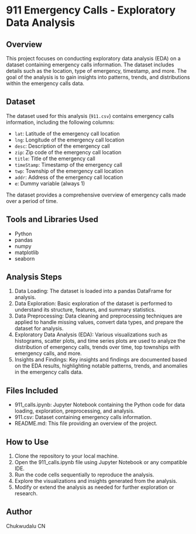 # 911 Emergency Calls - Exploratory Data Analysis

## Overview
This project focuses on conducting exploratory data analysis (EDA) on a dataset containing emergency calls information. The dataset includes details such as the location, type of emergency, timestamp, and more. The goal of the analysis is to gain insights into patterns, trends, and distributions within the emergency calls data.

## Dataset
The dataset used for this analysis (`911.csv`) contains emergency calls information, including the following columns:
- `lat`: Latitude of the emergency call location
- `lng`: Longitude of the emergency call location
- `desc`: Description of the emergency call
- `zip`: Zip code of the emergency call location
- `title`: Title of the emergency call
- `timeStamp`: Timestamp of the emergency call
- `twp`: Township of the emergency call location
- `addr`: Address of the emergency call location
- `e`: Dummy variable (always 1)

The dataset provides a comprehensive overview of emergency calls made over a period of time.

## Tools and Libraries Used
- Python
- pandas
- numpy
- matplotlib
- seaborn

## Analysis Steps
1. Data Loading: The dataset is loaded into a pandas DataFrame for analysis.
2. Data Exploration: Basic exploration of the dataset is performed to understand its structure, features, and summary statistics.
3. Data Preprocessing: Data cleaning and preprocessing techniques are applied to handle missing values, convert data types, and prepare the dataset for analysis.
4. Exploratory Data Analysis (EDA): Various visualizations such as histograms, scatter plots, and time series plots are used to analyze the distribution of emergency calls, trends over time, top townships with emergency calls, and more.
5. Insights and Findings: Key insights and findings are documented based on the EDA results, highlighting notable patterns, trends, and anomalies in the emergency calls data.

## Files Included
- 911_calls.ipynb: Jupyter Notebook containing the Python code for data loading, exploration, preprocessing, and analysis.
- 911.csv: Dataset containing emergency calls information.
- README.md: This file providing an overview of the project.

## How to Use
1. Clone the repository to your local machine.
2. Open the 911_calls.ipynb file using Jupyter Notebook or any compatible IDE.
3. Run the code cells sequentially to reproduce the analysis.
4. Explore the visualizations and insights generated from the analysis.
5. Modify or extend the analysis as needed for further exploration or research.

## Author
Chukwudalu CN
